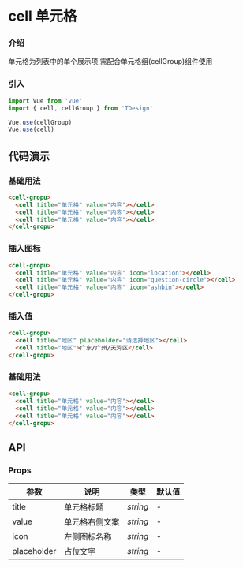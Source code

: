 # cell 单元格

### 介绍

单元格为列表中的单个展示项,需配合单元格组(cellGroup)组件使用

### 引入

```js
import Vue from 'vue'
import { cell, cellGroup } from 'TDesign'

Vue.use(cellGroup)
Vue.use(cell)
```

## 代码演示

### 基础用法

```html
<cell-gropu>
  <cell title="单元格" value="内容"></cell>
  <cell title="单元格" value="内容"></cell>
  <cell title="单元格" value="内容"></cell>
</cell-gropu>
```

### 插入图标

```html
<cell-gropu>
  <cell title="单元格" value="内容" icon="location"></cell>
  <cell title="单元格" value="内容" icon="question-circle"></cell>
  <cell title="单元格" value="内容" icon="ashbin"></cell>
</cell-gropu>
```

### 插入值

```html
<cell-gropu>
  <cell title="地区" placeholder="请选择地区"></cell>
  <cell title="地区">广东/广州/天河区</cell>
</cell-gropu>
```

### 基础用法

```html
<cell-gropu>
  <cell title="单元格" value="内容"></cell>
  <cell title="单元格" value="内容"></cell>
  <cell title="单元格" value="内容"></cell>
</cell-gropu>
```

## API

### Props

| 参数        | 说明           | 类型     | 默认值 |
| ----------- | -------------- | -------- | ------ |
| title       | 单元格标题     | _string_ | -      |
| value       | 单元格右侧文案 | _string_ | -      |
| icon        | 左侧图标名称   | _string_ | -      |
| placeholder | 占位文字       | _string_ | -      |
